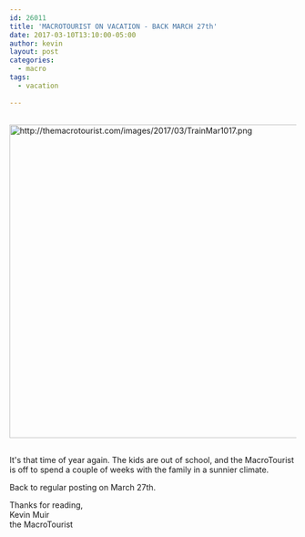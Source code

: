 ```yaml
---
id: 26011
title: 'MACROTOURIST ON VACATION - BACK MARCH 27th'
date: 2017-03-10T13:10:00-05:00
author: kevin
layout: post
categories:
  - macro
tags:
  - vacation
   
---
```

<a href="http://themacrotourist.com/images/2017/03/TrainMar1017.png"><img src="http://themacrotourist.com/images/2017/03/TrainMar1017.png" alt="http://themacrotourist.com/images/2017/03/TrainMar1017.png" width="750" height="550" style="margin:30px auto;display:block;"></a>

It's that time of year again.  The kids are out of school, and the MacroTourist is off to spend a couple of weeks with the family in a sunnier climate.

Back to regular posting on March 27th.

Thanks for reading,  
Kevin Muir  
the MacroTourist  
